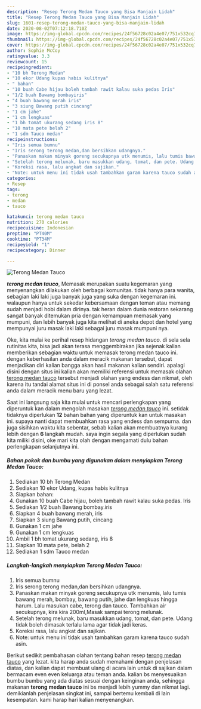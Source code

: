 ```yaml
---
description: "Resep Terong Medan Tauco yang Bisa Manjain Lidah"
title: "Resep Terong Medan Tauco yang Bisa Manjain Lidah"
slug: 1601-resep-terong-medan-tauco-yang-bisa-manjain-lidah
date: 2020-08-02T07:12:18.710Z
image: https://img-global.cpcdn.com/recipes/24f56728c02a4e07/751x532cq70/terong-medan-tauco-foto-resep-utama.jpg
thumbnail: https://img-global.cpcdn.com/recipes/24f56728c02a4e07/751x532cq70/terong-medan-tauco-foto-resep-utama.jpg
cover: https://img-global.cpcdn.com/recipes/24f56728c02a4e07/751x532cq70/terong-medan-tauco-foto-resep-utama.jpg
author: Sophie McCoy
ratingvalue: 3.3
reviewcount: 15
recipeingredient:
- "10 bh Terong Medan"
- "10 ekor Udang kupas habis kulitnya"
- " bahan"
- "10 buah Cabe hijau boleh tambah rawit kalau suka pedas Iris"
- "1/2 buah Bawang bombayiris"
- "4 buah bawang merah iris"
- "3 siung Bawang putih cincang"
- "1 cm jahe"
- "1 cm lengkuas"
- "1 bh tomat ukurang sedang iris 8"
- "10 mata pete belah 2"
- "1 sdm Tauco medan"
recipeinstructions:
- "Iris semua bumnu"
- "Iris serong terong medan,dan bersihkan udangnya."
- "Panaskan makan minyak goreng secukupnya utk menumis, lalu tumis bawang merah, bombay, bawang putih, jahe dan lengkuas hingga harum. Lalu masukan cabe, terong dan tauco. Tambahkan air secukupnya, kira kira 200ml,Masak sampai terong melunak."
- "Setelah terong melunak, baru masukkan udang, tomat, dan pete. Udang tidak boleh dimasak terlalu lama agar tidak jadi keras."
- "Koreksi rasa, lalu angkat dan sajikan."
- "Note: untuk menu ini tidak usah tambahkan garam karena tauco sudah asin."
categories:
- Resep
tags:
- terong
- medan
- tauco

katakunci: terong medan tauco 
nutrition: 270 calories
recipecuisine: Indonesian
preptime: "PT40M"
cooktime: "PT34M"
recipeyield: "1"
recipecategory: Dinner

---
```



![Terong Medan Tauco](https://img-global.cpcdn.com/recipes/24f56728c02a4e07/751x532cq70/terong-medan-tauco-foto-resep-utama.jpg)

<b><i>terong medan tauco</i></b>, Memasak merupakan suatu kegemaran yang menyenangkan dilakukan oleh berbagai komunitas. tidak hanya para wanita, sebagian laki laki juga banyak juga yang suka dengan kegemaran ini. walaupun hanya untuk sekedar kebersamaan dengan teman atau memang sudah menjadi hobi dalam dirinya. tak heran dalam dunia restoran sekarang sangat banyak ditemukan pria dengan kemampuan memasak yang mumpuni, dan lebih banyak juga kita melihat di aneka depot dan hotel yang mempunyai juru masak laki laki sebagai juru masak mumpuni nya.

Oke, kita mulai ke perihal resep hidangan <i>terong medan tauco</i>. di sela sela rutinitas kita, bisa jadi akan terasa menggembirakan jika sejenak kalian memberikan sebagian waktu untuk memasak terong medan tauco ini. dengan keberhasilan anda dalam meracik makanan tersebut, dapat menjadikan diri kalian bangga akan hasil makanan kalian sendiri. apalagi disini dengan situs ini kalian akan memiliki referensi untuk memasak olahan <u>terong medan tauco</u> tersebut menjadi olahan yang endess dan nikmat, oleh karena itu tandai alamat situs ini di ponsel anda sebagai salah satu referensi anda dalam meracik menu baru yang lezat.




Saat ini langsung saja kita mulai untuk mencari perlengkapan yang diperuntuk kan dalam mengolah masakan <u><i>terong medan tauco</i></u> ini. setidak tidaknya diperlukan <b>12</b> bahan bahan yang diperuntuk kan untuk masakan ini. supaya nanti dapat membuahkan rasa yang endess dan sempurna. dan juga sisihkan waktu kita sebentar, sebab kalian akan membuatnya kurang lebih dengan <b>6</b> langkah mudah. saya ingin segala yang diperlukan sudah kita miliki disini, oke mari kita olah dengan mengamati dulu bahan perlengkapan selanjutnya ini.

<!--inarticleads1-->

##### Bahan pokok dan bumbu yang digunakan dalam menyiapkan Terong Medan Tauco:

1. Sediakan 10 bh Terong Medan
1. Sediakan 10 ekor Udang, kupas habis kulitnya
1. Siapkan  bahan:
1. Gunakan 10 buah Cabe hijau, boleh tambah rawit kalau suka pedas. Iris
1. Sediakan 1/2 buah Bawang bombay.iris
1. Siapkan 4 buah bawang merah, iris
1. Siapkan 3 siung Bawang putih, cincang
1. Gunakan 1 cm jahe
1. Gunakan 1 cm lengkuas
1. Ambil 1 bh tomat ukurang sedang, iris 8
1. Siapkan 10 mata pete, belah 2
1. Sediakan 1 sdm Tauco medan




<!--inarticleads2-->

##### Langkah-langkah menyiapkan Terong Medan Tauco:

1. Iris semua bumnu
1. Iris serong terong medan,dan bersihkan udangnya.
1. Panaskan makan minyak goreng secukupnya utk menumis, lalu tumis bawang merah, bombay, bawang putih, jahe dan lengkuas hingga harum. Lalu masukan cabe, terong dan tauco. Tambahkan air secukupnya, kira kira 200ml,Masak sampai terong melunak.
1. Setelah terong melunak, baru masukkan udang, tomat, dan pete. Udang tidak boleh dimasak terlalu lama agar tidak jadi keras.
1. Koreksi rasa, lalu angkat dan sajikan.
1. Note: untuk menu ini tidak usah tambahkan garam karena tauco sudah asin.




Berikut sedikit pembahasan olahan tentang bahan resep <u>terong medan tauco</u> yang lezat. kita harap anda sudah memahami dengan penjelasan diatas, dan kalian dapat membuat ulang di acara lain untuk di sajikan dalam bermacam even even keluarga atau teman anda. kalian bs menyesuaikan bumbu bumbu yang ada diatas sesuai dengan keinginan anda, sehingga makanan <b>terong medan tauco</b> ini bs menjadi lebih yummy dan nikmat lagi. demikianlah penjelasan singkat ini, sampai bertemu kembali di lain kesempatan. kami harap hari kalian menyenangkan.

